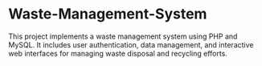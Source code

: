 # Waste-Management-System
This project implements a waste management system using PHP and MySQL. It includes user authentication, data management, and interactive web interfaces for managing waste disposal and recycling efforts.
